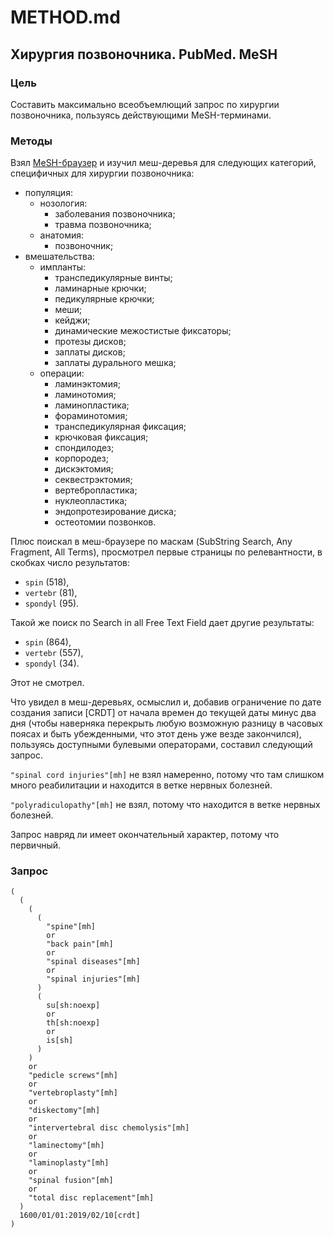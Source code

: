 # METHOD.md

## Хирургия позвоночника. PubMed. MeSH

### Цель

Составить максимально всеобъемлющий запрос по хирургии позвоночника, пользуясь действующими MeSH-терминами.

### Методы

Взял [MeSH-браузер](https://meshb.nlm.nih.gov) и изучил меш-деревья для следующих категорий, специфичных для хирургии позвоночника:

* популяция:
    * нозология:
        * заболевания позвоночника;
        * травма позвоночника;
    * анатомия:
        * позвоночник;
* вмешательства:
    * импланты:
        * транспедикулярные винты;
        * ламинарные крючки;
        * педикулярные крючки;
        * меши;
        * кейджи;
        * динамические межостистые фиксаторы;
        * протезы дисков;
        * заплаты дисков;
        * заплаты дурального мешка;
    * операции:
        * ламинэктомия;
        * ламинотомия;
        * ламинопластика;
        * фораминотомия;
        * транспедикулярная фиксация;
        * крючковая фиксация;
        * спондилодез;
        * корпородез;
        * дискэктомия;
        * секвестрэктомия;
        * вертебропластика;
        * нуклеопластика;
        * эндопротезирование диска;
        * остеотомии позвонков.

Плюс поискал в меш-браузере по маскам (SubString Search, Any Fragment, All Terms), просмотрел первые страницы по релевантности, в скобках число результатов:

* `spin` (518),
* `vertebr` (81),
* `spondyl` (95).

Такой же поиск по Search in all Free Text Field дает другие результаты:

* `spin` (864),
* `vertebr` (557),
* `spondyl` (34).

Этот не смотрел.

Что увидел в меш-деревьях, осмыслил и, добавив ограничение по дате создания записи [CRDT] от начала времен до текущей даты минус два дня (чтобы наверняка перекрыть любую возможную разницу в часовых поясах и быть убежденными, что этот день уже везде закончился), пользуясь доступными булевыми операторами, составил следующий запрос.

`"spinal cord injuries"[mh]` не взял намеренно, потому что там слишком много реабилитации и находится в ветке нервных болезней.

`"polyradiculopathy"[mh]` не взял, потому что находится в ветке нервных болезней.

Запрос навряд ли имеет окончательный характер, потому что первичный.

### Запрос

```
(
  (
    (
      (
        "spine"[mh]  
        or
        "back pain"[mh]
        or
        "spinal diseases"[mh]  
        or
        "spinal injuries"[mh]
      )
      (
        su[sh:noexp]
        or
        th[sh:noexp]
        or
        is[sh]
      )
    )
    or
    "pedicle screws"[mh]
    or
    "vertebroplasty"[mh]
    or
    "diskectomy"[mh]
    or
    "intervertebral disc chemolysis"[mh]
    or
    "laminectomy"[mh]
    or
    "laminoplasty"[mh]
    or
    "spinal fusion"[mh]
    or
    "total disc replacement"[mh]
  )
  1600/01/01:2019/02/10[crdt]
)
```